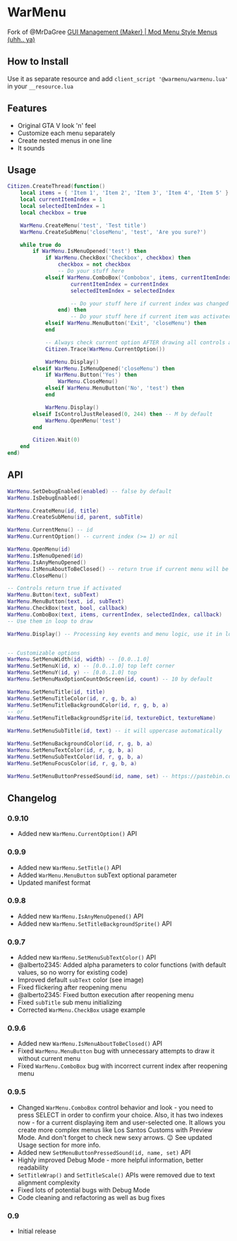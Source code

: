 # WarMenu
Fork of @MrDaGree  [GUI Management (Maker) | Mod Menu Style Menus (uhh.. ya)](https://forum.fivem.net/t/release-gui-management-maker-mod-menu-style-menus-uhh-ya)


## How to Install
Use it as separate resource and add `client_script '@warmenu/warmenu.lua'` in your `__resource.lua`


## Features
* Original GTA V look 'n' feel
* Customize each menu separately
* Create nested menus in one line
* It sounds


## Usage
```lua
Citizen.CreateThread(function()
	local items = { 'Item 1', 'Item 2', 'Item 3', 'Item 4', 'Item 5' }
	local currentItemIndex = 1
	local selectedItemIndex = 1
	local checkbox = true

	WarMenu.CreateMenu('test', 'Test title')
	WarMenu.CreateSubMenu('closeMenu', 'test', 'Are you sure?')

	while true do
		if WarMenu.IsMenuOpened('test') then
			if WarMenu.CheckBox('Checkbox', checkbox) then
				checkbox = not checkbox
				-- Do your stuff here
			elseif WarMenu.ComboBox('Combobox', items, currentItemIndex, selectedItemIndex, function(currentIndex, selectedIndex)
					currentItemIndex = currentIndex
					selectedItemIndex = selectedIndex

					-- Do your stuff here if current index was changed (don't forget to check it)
				end) then
					-- Do your stuff here if current item was activated
			elseif WarMenu.MenuButton('Exit', 'closeMenu') then
			end

			-- Always check current option AFTER drawing all controls and BEFORE WarMenu.Display() function call
			Citizen.Trace(WarMenu.CurrentOption())

			WarMenu.Display()
		elseif WarMenu.IsMenuOpened('closeMenu') then
			if WarMenu.Button('Yes') then
				WarMenu.CloseMenu()
			elseif WarMenu.MenuButton('No', 'test') then
			end

			WarMenu.Display()
		elseif IsControlJustReleased(0, 244) then -- M by default
			WarMenu.OpenMenu('test')
		end

		Citizen.Wait(0)
	end
end)
```


## API
```lua
WarMenu.SetDebugEnabled(enabled) -- false by default
WarMenu.IsDebugEnabled()

WarMenu.CreateMenu(id, title)
WarMenu.CreateSubMenu(id, parent, subTitle)

WarMenu.CurrentMenu() -- id
WarMenu.CurrentOption() -- current index (>= 1) or nil

WarMenu.OpenMenu(id)
WarMenu.IsMenuOpened(id)
WarMenu.IsAnyMenuOpened()
WarMenu.IsMenuAboutToBeClosed() -- return true if current menu will be closed in next frame
WarMenu.CloseMenu()

-- Controls return true if activated
WarMenu.Button(text, subText)
WarMenu.MenuButton(text, id, subText)
WarMenu.CheckBox(text, bool, callback)
WarMenu.ComboBox(text, items, currentIndex, selectedIndex, callback)
-- Use them in loop to draw

WarMenu.Display() -- Processing key events and menu logic, use it in loop


-- Customizable options
WarMenu.SetMenuWidth(id, width) -- [0.0..1.0]
WarMenu.SetMenuX(id, x) -- [0.0..1.0] top left corner
WarMenu.SetMenuY(id, y) -- [0.0..1.0] top
WarMenu.SetMenuMaxOptionCountOnScreen(id, count) -- 10 by default

WarMenu.SetMenuTitle(id, title)
WarMenu.SetMenuTitleColor(id, r, g, b, a)
WarMenu.SetMenuTitleBackgroundColor(id, r, g, b, a)
-- or
WarMenu.SetMenuTitleBackgroundSprite(id, textureDict, textureName)

WarMenu.SetMenuSubTitle(id, text) -- it will uppercase automatically

WarMenu.SetMenuBackgroundColor(id, r, g, b, a)
WarMenu.SetMenuTextColor(id, r, g, b, a)
WarMenu.SetMenuSubTextColor(id, r, g, b, a)
WarMenu.SetMenuFocusColor(id, r, g, b, a)

WarMenu.SetMenuButtonPressedSound(id, name, set) -- https://pastebin.com/0neZdsZ5
```


## Changelog
### 0.9.10
* Added new `WarMenu.CurrentOption()` API
### 0.9.9
* Added new `WarMenu.SetTitle()` API
* Added `WarMenu.MenuButton` subText optional parameter
* Updated manifest format
### 0.9.8
* Added new `WarMenu.IsAnyMenuOpened()` API
* Added new `WarMenu.SetTitleBackgroundSprite()` API
### 0.9.7
* Added new `WarMenu.SetMenuSubTextColor()` API
* @alberto2345: Added alpha parameters to color functions (with default values, so no worry for existing code)
* Improved default `subText` color (see image)
* Fixed flickering after reopening menu
* @alberto2345: Fixed button execution after reopening menu
* Fixed `subTitle` sub menu initializing
* Corrected `WarMenu.CheckBox` usage example
### 0.9.6
* Added new `WarMenu.IsMenuAboutToBeClosed()` API
* Fixed `WarMenu.MenuButton` bug with unnecessary attempts to draw it without current menu
* Fixed `WarMenu.ComboBox` bug with incorrect current index after reopening menu
### 0.9.5
* Changed `WarMenu.ComboBox` control behavior and look - you need to press SELECT in order to confirm your choice.
Also, it has two indexes now - for a current displaying item and user-selected one.
It allows you create more complex menus like Los Santos Customs with Preview Mode.
And don't forget to check new sexy arrows. :wink:
See updated Usage section for more info.
* Added new `SetMenuButtonPressedSound(id, name, set)` API
* Highly improved Debug Mode - more helpful information, better readability
* `SetTitleWrap()` and `SetTitleScale()` APIs were removed due to text alignment complexity
* Fixed lots of potential bugs with Debug Mode
* Code cleaning and refactoring as well as bug fixes
### 0.9
* Initial release
